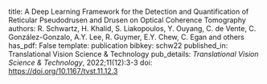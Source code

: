 title: A Deep Learning Framework for the Detection and Quantification of Reticular Pseudodrusen and Drusen on Optical Coherence Tomography
authors: R. Schwartz, H. Khalid, S. Liakopoulos, Y. Ouyang, C. de Vente, C. González-Gonzalo, A.Y. Lee, R. Guymer, E.Y. Chew, C. Egan and  others
has_pdf: False
template: publication
bibkey: schw22
published_in: Translational Vision Science & Technology
pub_details: <i>Translational Vision Science & Technology</i>, 2022;11(12):3-3
doi: https://doi.org/10.1167/tvst.11.12.3

